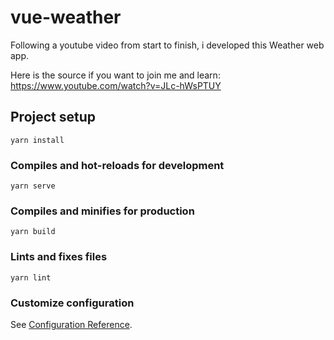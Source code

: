 # vue-weather


Following a youtube video from start to finish, i developed this Weather web app.

Here is the source if you want to join me and learn: https://www.youtube.com/watch?v=JLc-hWsPTUY


## Project setup
```
yarn install
```

### Compiles and hot-reloads for development
```
yarn serve
```

### Compiles and minifies for production
```
yarn build
```

### Lints and fixes files
```
yarn lint
```

### Customize configuration
See [Configuration Reference](https://cli.vuejs.org/config/).
